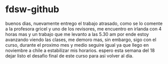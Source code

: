 # fdsw-github
buenos dias, nuevamente entrego el trabajo atrasado, como se lo comente a la profesora gricel y uno de los revisores, me encuentro en irlanda con 4 horas mas y un trabajo que me levanto a las 5.30 am por ende estoy avanzando viendo las clases, me demoro mas, sin embargo, sigo con el curso, durante el proximo mes y medio seguire igual ya que llego en noviembre a chile a estabilizar mis horarios. 
espero esta semana del 18 dejar listo el desafio final de este curso para asi volver al dia. 
